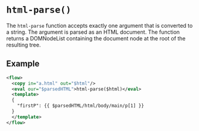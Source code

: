 # `html-parse()`

The `html-parse` function accepts exactly one argument that is converted to a string. The argument is parsed as an HTML document. The function returns a DOMNodeList containing the document node at the root of the resulting tree.

## Example

```xml
<flow>
  <copy in="a.html" out="$html"/>
  <eval our="$parsedHTML">html-parse($html)</eval>
  <template>
  {
    "firstP": {{ $parsedHTML/html/body/main/p[1] }}
  }
  </template>
</flow>
```
